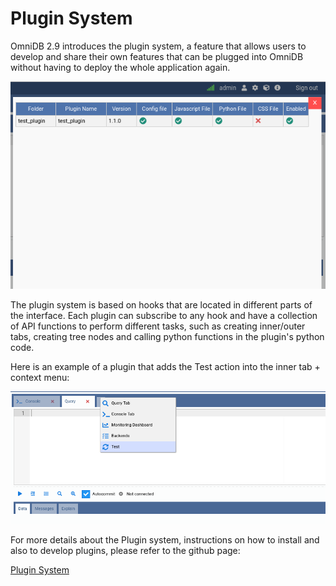 # Plugin System

OmniDB 2.9 introduces the plugin system, a feature that allows users to develop and
share their own features that can be plugged into OmniDB without having to deploy
the whole application again.

![](https://raw.githubusercontent.com/OmniDB/doc/master/img/image_194.png)

The plugin system is based on hooks that are located in different parts of the
interface. Each plugin can subscribe to any hook and have a collection of API
functions to perform different tasks, such as creating inner/outer tabs, creating
tree nodes and calling python functions in the plugin's python code.

Here is an example of a plugin that adds the Test action into the inner tab +
context menu:

![](https://raw.githubusercontent.com/OmniDB/doc/master/img/image_195.png)

For more details about the Plugin system, instructions on how to install and also
to develop plugins, please refer to the github page:

[Plugin System](https://github.com/OmniDB/plugins)
